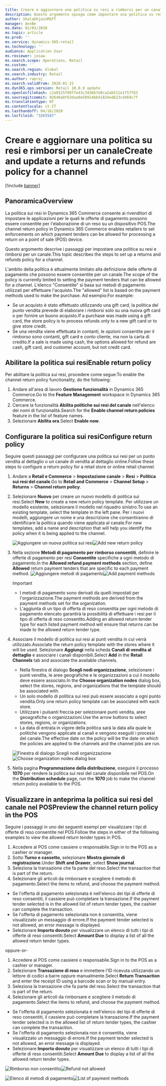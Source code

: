 ```yaml
---
title: Creare e aggiornare una politica su resi e rimborsi per un canale
description: Questo argomento spiega come impostare una politica su resi e rimborsi per un canale.
author: ShalabhjainMSFT
manager: AnnBe
ms.date: 02/03/2020
ms.topic: article
ms.prod: ''
ms.service: dynamics-365-retail
ms.technology: ''
audience: Application User
ms.reviewer: josaw
ms.search.scope: Operations, Retail
ms.custom: ''
ms.search.region: Global
ms.search.industry: Retail
ms.author: rapraj
ms.search.validFrom: 2020-01-21
ms.dyn365.ops.version: Retail 10.0.9 update
ms.openlocfilehash: c2a9325f09ffe43c3436b7e0ca2ab511e1f57f83
ms.sourcegitcommit: 02640a0f63daa9e509146641824ed623c4d69c7f
ms.translationtype: HT
ms.contentlocale: it-IT
ms.lasthandoff: 04/16/2020
ms.locfileid: "3265587"
---
```

# <a name="create-and-update-a-returns-and-refunds-policy-for-a-channel"></a><span data-ttu-id="0ea73-103">Creare e aggiornare una politica su resi e rimborsi per un canale</span><span class="sxs-lookup"><span data-stu-id="0ea73-103">Create and update a returns and refunds policy for a channel</span></span>

[!include [banner](includes/banner.md)]

## <a name="overview"></a><span data-ttu-id="0ea73-104">Panoramica</span><span class="sxs-lookup"><span data-stu-id="0ea73-104">Overview</span></span>

<span data-ttu-id="0ea73-105">La politica sui resi in Dynamics 365 Commerce consente ai rivenditori di impostare le applicazioni per le quali le offerte di pagamento possono essere consentite per l'elaborazione di un reso su un dispositivo POS.</span><span class="sxs-lookup"><span data-stu-id="0ea73-105">The channel return policy in Dynamics 365 Commerce enables retailers to set enforcements on which payment tenders can be allowed for processing a return on a point of sale (POS) device.</span></span>  

<span data-ttu-id="0ea73-106">Questo argomento descrive i passaggi per impostare una politica su resi e rimborsi per un canale.</span><span class="sxs-lookup"><span data-stu-id="0ea73-106">This topic describes the steps to set up a returns and refunds policy for a channel.</span></span>

<span data-ttu-id="0ea73-107">L'ambito della politica è attualmente limitato alla definizione delle offerte di pagamento che possono essere consentite per un canale.</span><span class="sxs-lookup"><span data-stu-id="0ea73-107">The scope of the policy is currently limited to setting the payment tenders that can be allowed for a channel.</span></span> <span data-ttu-id="0ea73-108">L'elenco "Consentite" si basa sui metodi di pagamento utilizzati per effettuare l'acquisto.</span><span class="sxs-lookup"><span data-stu-id="0ea73-108">The "allowed" list is based on the payment methods used to make the purchase.</span></span> <span data-ttu-id="0ea73-109">Ad esempio:</span><span class="sxs-lookup"><span data-stu-id="0ea73-109">For example:</span></span>

- <span data-ttu-id="0ea73-110">Se un acquisto è stato effettuato utilizzando una gift card, la politica del punto vendita prevede di elaborare i rimborsi solo su una nuova gift card o per fornire un buono acquisto.</span><span class="sxs-lookup"><span data-stu-id="0ea73-110">If a purchase was made using a gift card, the store policy is to process refunds only to a new gift card or to give store credit.</span></span> 
- <span data-ttu-id="0ea73-111">Se una vendita viene effettuata in contanti, le opzioni consentite per il rimborso sono contanti, gift card e conto cliente, ma non la carta di credito.</span><span class="sxs-lookup"><span data-stu-id="0ea73-111">If a sale is made using cash, the options allowed for refund are cash, gift card, and customer account, but not credit card.</span></span> 


## <a name="enable-return-policy"></a><span data-ttu-id="0ea73-112">Abilitare la politica sui resi</span><span class="sxs-lookup"><span data-stu-id="0ea73-112">Enable return policy</span></span>

<span data-ttu-id="0ea73-113">Per abilitare la politica sui resi, procedere come segue:</span><span class="sxs-lookup"><span data-stu-id="0ea73-113">To enable the channel return policy functionality, do the following:</span></span>

1. <span data-ttu-id="0ea73-114">Andare all'area di lavoro **Gestione funzionalità** in Dynamics 365 Commerce.</span><span class="sxs-lookup"><span data-stu-id="0ea73-114">Go to the **Feature Management** workspace in Dynamics 365 Commerce.</span></span>
2. <span data-ttu-id="0ea73-115">Cercare la funzionalità **Abilita politiche sui resi del canale** nell'elenco dei nomi di funzionalità.</span><span class="sxs-lookup"><span data-stu-id="0ea73-115">Search for the **Enable channel return policies** feature in the list of feature names.</span></span>
3. <span data-ttu-id="0ea73-116">Selezionare **Abilita ora**.</span><span class="sxs-lookup"><span data-stu-id="0ea73-116">Select **Enable now**.</span></span> 

## <a name="configure-return-policy"></a><span data-ttu-id="0ea73-117">Configurare la politica sui resi</span><span class="sxs-lookup"><span data-stu-id="0ea73-117">Configure return policy</span></span>

<span data-ttu-id="0ea73-118">Seguire questi passaggi per configurare una politica sui resi per un punto vendita al dettaglio o un canale di vendita al dettaglio online.</span><span class="sxs-lookup"><span data-stu-id="0ea73-118">Follow these steps to configure a return policy for a retail store or online retail channel.</span></span>

1. <span data-ttu-id="0ea73-119">Andare a **Retail e Commerce** \> **Impostazione canale** \> **Resi** \> **Politica sui resi del canale**.</span><span class="sxs-lookup"><span data-stu-id="0ea73-119">Go to **Retail and Commerce** \> **Channel Setup** \> **Returns** \> **Channel return policy**.</span></span>

2. <span data-ttu-id="0ea73-120">Selezionare **Nuovo** per creare un nuovo modello di politica sui resi.</span><span class="sxs-lookup"><span data-stu-id="0ea73-120">Select **New** to create a new return policy template.</span></span> <span data-ttu-id="0ea73-121">Per utilizzare un modello esistente, selezionare il modello nel riquadro sinistro.</span><span class="sxs-lookup"><span data-stu-id="0ea73-121">To use an existing template, select the template in the left pane.</span></span> <span data-ttu-id="0ea73-122">Per i nuovi modelli, aggiungere un nome e una descrizione che consentiranno di identificare la politica quando viene applicata al canale.</span><span class="sxs-lookup"><span data-stu-id="0ea73-122">For new templates, add a name and description that will help you identify the policy when it is being applied to the channel.</span></span>

   <span data-ttu-id="0ea73-123">![Aggiungere un nuova politica sui resi](media/Return-policy-page1.png "Aggiungere un nuova politica sui resi")</span><span class="sxs-lookup"><span data-stu-id="0ea73-123">![Add new return policy](media/Return-policy-page1.png "Add new return rolicy")</span></span>
     
   
3. <span data-ttu-id="0ea73-124">Nella sezione **Metodi di pagamento per rimborso consentiti**, definire le offerte di pagamento per resi **Consentite** specifiche a ogni metodo di pagamento.</span><span class="sxs-lookup"><span data-stu-id="0ea73-124">In the **Allowed refund payment methods** section, define **Allowed** return payment tenders that are specific to each payment method.</span></span>
   <span data-ttu-id="0ea73-125">![Aggiungere metodi di pagamento](media/Return-policy-page2.PNG "Impostare i metodi di pagamento consentiti per tipo di pagamento")</span><span class="sxs-lookup"><span data-stu-id="0ea73-125">![Add payment methods](media/Return-policy-page2.PNG "Set allowed payment methods per payment type")</span></span>
   
    > [!IMPORTANT]
    > - <span data-ttu-id="0ea73-126">I metodi di pagamento sono derivati da quelli impostati per l'organizzazione.</span><span class="sxs-lookup"><span data-stu-id="0ea73-126">The payment methods are derived from the payment methods set for the organization.</span></span>
    > - <span data-ttu-id="0ea73-127">L'aggiunta di un tipo di offerta di reso consentita per ogni metodo di pagamento elencato garantirà la possibilità di effettuare i resi per il tipo di offerta di reso consentito.</span><span class="sxs-lookup"><span data-stu-id="0ea73-127">Adding an allowed return tender type for each listed payment method will ensure that returns can be made to the allowed return tender type.</span></span>
    
4. <span data-ttu-id="0ea73-128">Associare il modello di politica sui resi ai punti vendita in cui verrà utilizzato.</span><span class="sxs-lookup"><span data-stu-id="0ea73-128">Associate the return policy template with the stores where it will be used.</span></span> <span data-ttu-id="0ea73-129">Selezionare **Aggiungi** nella scheda **Canali di vendita al dettaglio** e associare i canali disponibili.</span><span class="sxs-lookup"><span data-stu-id="0ea73-129">Select **Add** in the **Retail Channels** tab and associate the available channels.</span></span> 

    - <span data-ttu-id="0ea73-130">Nella finestra di dialogo **Scegli nodi organizzazione**, selezionare i punti vendita, le aree geografiche e le organizzazioni a cui il modello deve essere associato.</span><span class="sxs-lookup"><span data-stu-id="0ea73-130">In the **Choose organization nodes** dialog box, select the stores, regions, and organizations that the template should be associated with.</span></span>
    - <span data-ttu-id="0ea73-131">Un solo modello di politica sui resi può essere associato a ogni punto vendita.</span><span class="sxs-lookup"><span data-stu-id="0ea73-131">Only one return policy template can be associated with each store.</span></span>
    - <span data-ttu-id="0ea73-132">Utilizzare i pulsanti freccia per selezionare punti vendita, aree geoagrafiche o organizzazioni.</span><span class="sxs-lookup"><span data-stu-id="0ea73-132">Use the arrow buttons to select stores, regions, or organizations.</span></span>
    - <span data-ttu-id="0ea73-133">La data di entrata in vigore della politica sarà la data alla quale le politiche vengono applicate ai canali e vengono eseguiti i processi del canale.</span><span class="sxs-lookup"><span data-stu-id="0ea73-133">The effective date on the policy will be the date on which the policies are applied to the channels and the channel jobs are run.</span></span> 

    <span data-ttu-id="0ea73-134">![Finestra di dialogo Scegli nodi organizzazione](media/Return-policy-page3.PNG "Finestra di dialogo Scegli nodi organizzazione")</span><span class="sxs-lookup"><span data-stu-id="0ea73-134">![Choose organization nodes dialog box](media/Return-policy-page3.PNG "Choose organization nodes dialog box")</span></span>

5. <span data-ttu-id="0ea73-135">Nella pagina **Programmazione della distribuzione**, eseguire il processo **1070** per rendere la politica sui resi del canale disponibile nel POS.</span><span class="sxs-lookup"><span data-stu-id="0ea73-135">On the **Distribution schedule** page, run the **1070** job to make the channel return policy available to the POS.</span></span>

## <a name="preview-the-channel-return-policy-in-the-pos"></a><span data-ttu-id="0ea73-136">Visualizzare in anteprima la politica sui resi del canale nel POS</span><span class="sxs-lookup"><span data-stu-id="0ea73-136">Preview the channel return policy in the POS</span></span>

<span data-ttu-id="0ea73-137">Seguire i passaggi in uno dei seguenti esempi per visualizzare i tipi di offerte di reso consentite nel POS.</span><span class="sxs-lookup"><span data-stu-id="0ea73-137">Follow the steps in either of the following examples to view the allowed return tender types in POS.</span></span>

1. <span data-ttu-id="0ea73-138">Accedere al POS come cassiere o responsabile.</span><span class="sxs-lookup"><span data-stu-id="0ea73-138">Sign in to the POS as a cashier or manager.</span></span>
2. <span data-ttu-id="0ea73-139">Sotto **Turno e cassetto**, selezionare **Mostra giornale di registrazione**.</span><span class="sxs-lookup"><span data-stu-id="0ea73-139">Under **Shift and Drawer**, select **Show journal**.</span></span>
3. <span data-ttu-id="0ea73-140">Seleziona la transazione che fa parte del reso.</span><span class="sxs-lookup"><span data-stu-id="0ea73-140">Select the transaction that is part of the return.</span></span> 
4. <span data-ttu-id="0ea73-141">Selezionare gli articoli da rimborsare e scegliere il metodo di pagamento.</span><span class="sxs-lookup"><span data-stu-id="0ea73-141">Select the items to refund, and choose the payment method.</span></span>  
- <span data-ttu-id="0ea73-142">Se l'offerta di pagamento selezionata è nell'elenco dei tipi di offerte di reso consentiti, il cassiere può completare la transazione.</span><span class="sxs-lookup"><span data-stu-id="0ea73-142">If the payment tender selected is in the allowed list of return tender types, the cashier can complete the transaction.</span></span>
- <span data-ttu-id="0ea73-143">Se l'offerta di pagamento selezionata non è consentita, viene visualizzato un messaggio di errore.</span><span class="sxs-lookup"><span data-stu-id="0ea73-143">If the payment tender selected is not allowed, an error message is displayed.</span></span>
- <span data-ttu-id="0ea73-144">Selezionare **Importo dovuto** per visualizzare un elenco di tutti i tipi di offerte di reso consentiti.</span><span class="sxs-lookup"><span data-stu-id="0ea73-144">Select **Amount Due** to display a list of all the allowed return tender types.</span></span>

<span data-ttu-id="0ea73-145">oppure</span><span class="sxs-lookup"><span data-stu-id="0ea73-145">-or-</span></span>

1. <span data-ttu-id="0ea73-146">Accedere al POS come cassiere o responsabile.</span><span class="sxs-lookup"><span data-stu-id="0ea73-146">Sign in to the POS as a cashier or manager.</span></span>
2. <span data-ttu-id="0ea73-147">Selezionare **Transazione di reso** e immettere l'ID ricevuta utilizzando un lettore di codici a barre oppure manualmente.</span><span class="sxs-lookup"><span data-stu-id="0ea73-147">Select **Return Transaction** and enter the receipt ID using a barcode scan or by manual entry.</span></span> 
3. <span data-ttu-id="0ea73-148">Seleziona la transazione che fa parte del reso.</span><span class="sxs-lookup"><span data-stu-id="0ea73-148">Select the transaction that is part of the return.</span></span> 
4. <span data-ttu-id="0ea73-149">Selezionare gli articoli da rimborsare e scegliere il metodo di pagamento.</span><span class="sxs-lookup"><span data-stu-id="0ea73-149">Select the items to refund, and choose the payment method.</span></span>  
- <span data-ttu-id="0ea73-150">Se l'offerta di pagamento selezionata è nell'elenco dei tipi di offerte di reso consentiti, il cassiere può completare la transazione.</span><span class="sxs-lookup"><span data-stu-id="0ea73-150">If the payment tender selected is in the allowed list of return tender types, the cashier can complete the transaction.</span></span>
- <span data-ttu-id="0ea73-151">Se l'offerta di pagamento selezionata non è consentita, viene visualizzato un messaggio di errore.</span><span class="sxs-lookup"><span data-stu-id="0ea73-151">If the payment tender selected is not allowed, an error message is displayed.</span></span>
- <span data-ttu-id="0ea73-152">Selezionare **Importo dovuto** per visualizzare un elenco di tutti i tipi di offerte di reso consentiti.</span><span class="sxs-lookup"><span data-stu-id="0ea73-152">Select **Amount Due** to display a list of all the allowed return tender types.</span></span>

<span data-ttu-id="0ea73-153">![Rimborso non consentito](media/Return-policy-page6.png "Tipo di rimborso non consentito")</span><span class="sxs-lookup"><span data-stu-id="0ea73-153">![Refund not allowed](media/Return-policy-page6.png "Refund type not allowed")</span></span>



<span data-ttu-id="0ea73-154">![Elenco di metodi di pagamento](media/Return-policy-page5.PNG "Tipo di rimborso consentito")</span><span class="sxs-lookup"><span data-stu-id="0ea73-154">![List of payment methods](media/Return-policy-page5.PNG "Refund types allowed")</span></span>
